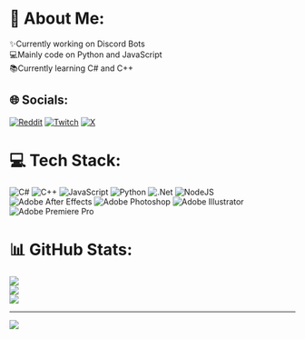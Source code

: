 # 💫 About Me:
✨Currently working on Discord Bots<br>💻Mainly code on Python and JavaScript<br>📚Currently learning C# and C++


## 🌐 Socials:
[![Reddit](https://img.shields.io/badge/Reddit-%23FF4500.svg?logo=Reddit&logoColor=white)](https://reddit.com/user/Verygafanhot) [![Twitch](https://img.shields.io/badge/Twitch-%239146FF.svg?logo=Twitch&logoColor=white)](https://twitch.tv/Verygafanhot) [![X](https://img.shields.io/badge/X-black.svg?logo=X&logoColor=white)](https://x.com/Verygafanhot) 

# 💻 Tech Stack:
![C#](https://img.shields.io/badge/c%23-%23239120.svg?style=for-the-badge&logo=csharp&logoColor=white) ![C++](https://img.shields.io/badge/c++-%2300599C.svg?style=for-the-badge&logo=c%2B%2B&logoColor=white) ![JavaScript](https://img.shields.io/badge/javascript-%23323330.svg?style=for-the-badge&logo=javascript&logoColor=%23F7DF1E) ![Python](https://img.shields.io/badge/python-3670A0?style=for-the-badge&logo=python&logoColor=ffdd54) ![.Net](https://img.shields.io/badge/.NET-5C2D91?style=for-the-badge&logo=.net&logoColor=white) ![NodeJS](https://img.shields.io/badge/node.js-6DA55F?style=for-the-badge&logo=node.js&logoColor=white) ![Adobe After Effects](https://img.shields.io/badge/Adobe%20After%20Effects-9999FF.svg?style=for-the-badge&logo=Adobe%20After%20Effects&logoColor=white) ![Adobe Photoshop](https://img.shields.io/badge/adobe%20photoshop-%2331A8FF.svg?style=for-the-badge&logo=adobe%20photoshop&logoColor=white) ![Adobe Illustrator](https://img.shields.io/badge/adobe%20illustrator-%23FF9A00.svg?style=for-the-badge&logo=adobe%20illustrator&logoColor=white) ![Adobe Premiere Pro](https://img.shields.io/badge/Adobe%20Premiere%20Pro-9999FF.svg?style=for-the-badge&logo=Adobe%20Premiere%20Pro&logoColor=white)
# 📊 GitHub Stats:
![](https://github-readme-stats.vercel.app/api?username=verygafanhot&theme=dark&hide_border=false&include_all_commits=true&count_private=true)<br/>
![](https://github-readme-streak-stats.herokuapp.com/?user=verygafanhot&theme=dark&hide_border=false)<br/>
![](https://github-readme-stats.vercel.app/api/top-langs/?username=verygafanhot&theme=dark&hide_border=false&include_all_commits=true&count_private=true&layout=compact)

---
[![](https://visitcount.itsvg.in/api?id=verygafanhot&icon=0&color=10)](https://visitcount.itsvg.in)

<!-- Proudly created with GPRM ( https://gprm.itsvg.in ) -->
